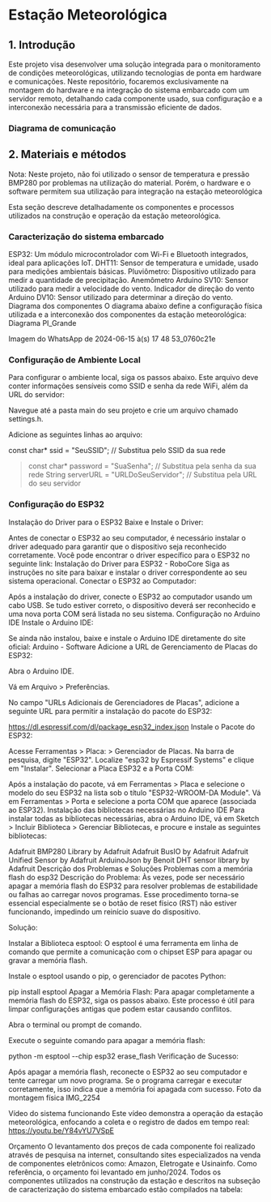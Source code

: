 <h1>Estação Meteorológica</h1>

## 1. Introdução
Este projeto visa desenvolver uma solução integrada para o monitoramento de condições meteorológicas, utilizando tecnologias de ponta em hardware e comunicações. Neste repositório, focaremos exclusivamente na montagem do hardware e na integração do sistema embarcado com um servidor remoto, detalhando cada componente usado, sua configuração e a interconexão necessária para a transmissão eficiente de dados.


<h3>Diagrama de comunicação</h3> 


## 2. Materiais e métodos
Nota: Neste projeto, não foi utilizado o sensor de temperatura e pressão BMP280 por problemas na utilização do material. Porém, o hardware e o software permitem sua utilização para integração na estação meteorológica

Esta seção descreve detalhadamente os componentes e processos utilizados na construção e operação da estação meteorológica.

<h3>Caracterização do sistema embarcado</h3>

ESP32: Um módulo microcontrolador com Wi-Fi e Bluetooth integrados, ideal para aplicações IoT.
DHT11: Sensor de temperatura e umidade, usado para medições ambientais básicas.
Pluviômetro: Dispositivo utilizado para medir a quantidade de precipitação.
Anemômetro Arduino SV10: Sensor utilizado para medir a velocidade do vento.
Indicador de direção do vento Arduino DV10: Sensor utilizado para determinar a direção do vento.
Diagrama dos componentes
O diagrama abaixo define a configuração física utilizada e a interconexão dos componentes da estação meteorológica: Diagrama PI_Grande

Imagem do WhatsApp de 2024-06-15 à(s) 17 48 53_0760c21e

<h3>Configuração de Ambiente Local</h3>

Para configurar o ambiente local, siga os passos abaixo. Este arquivo deve conter informações sensíveis como SSID e senha da rede WiFi, além da URL do servidor:

Navegue até a pasta main do seu projeto e crie um arquivo chamado settings.h.

Adicione as seguintes linhas ao arquivo:

<tab><tab>const char* ssid = "SeuSSID";  // Substitua pelo SSID da sua rede
>const char* password = "SuaSenha";  // Substitua pela senha da sua rede
>String serverURL = "URLDoSeuServidor"; // Substitua pela URL do seu servidor

### Configuração do ESP32
Instalação do Driver para o ESP32
Baixe e Instale o Driver:

Antes de conectar o ESP32 ao seu computador, é necessário instalar o driver adequado para garantir que o dispositivo seja reconhecido corretamente. Você pode encontrar o driver específico para o ESP32 no seguinte link: Instalação do Driver para ESP32 - RoboCore
Siga as instruções no site para baixar e instalar o driver correspondente ao seu sistema operacional.
Conectar o ESP32 ao Computador:

Após a instalação do driver, conecte o ESP32 ao computador usando um cabo USB. Se tudo estiver correto, o dispositivo deverá ser reconhecido e uma nova porta COM será listada no seu sistema.
Configuração no Arduino IDE
Instale o Arduino IDE:

Se ainda não instalou, baixe e instale o Arduino IDE diretamente do site oficial: Arduino - Software
Adicione a URL de Gerenciamento de Placas do ESP32:

Abra o Arduino IDE.

Vá em Arquivo > Preferências.

No campo "URLs Adicionais de Gerenciadores de Placas", adicione a seguinte URL para permitir a instalação do pacote do ESP32:

 https://dl.espressif.com/dl/package_esp32_index.json
Instale o Pacote do ESP32:

Acesse Ferramentas > Placa: > Gerenciador de Placas.
Na barra de pesquisa, digite "ESP32".
Localize "esp32 by Espressif Systems" e clique em "Instalar".
Selecionar a Placa ESP32 e a Porta COM:

Após a instalação do pacote, vá em Ferramentas > Placa e selecione o modelo do seu ESP32 na lista sob o título "ESP32-WROOM-DA Module".
Vá em Ferramentas > Porta e selecione a porta COM que aparece (associada ao ESP32).
Instalação das bibliotecas necessárias no Arduino IDE
Para instalar todas as bibliotecas necessárias, abra o Arduino IDE, vá em Sketch > Incluir Biblioteca > Gerenciar Bibliotecas, e procure e instale as seguintes bibliotecas:

Adafruit BMP280 Library by Adafruit
Adafruit BusIO by Adafruit
Adafruit Unified Sensor by Adafruit
ArduinoJson by Benoit
DHT sensor library by Adafruit
Descrição dos Problemas e Soluções
Problemas com a memória flash do esp32
Descrição do Problema: Às vezes, pode ser necessário apagar a memória flash do ESP32 para resolver problemas de estabilidade ou falhas ao carregar novos programas. Esse procedimento torna-se essencial especialmente se o botão de reset físico (RST) não estiver funcionando, impedindo um reinício suave do dispositivo.

Solução:

Instalar a Biblioteca esptool: O esptool é uma ferramenta em linha de comando que permite a comunicação com o chipset ESP para apagar ou gravar a memória flash.

Instale o esptool usando o pip, o gerenciador de pacotes Python:

 pip install esptool
Apagar a Memória Flash: Para apagar completamente a memória flash do ESP32, siga os passos abaixo. Este processo é útil para limpar configurações antigas que podem estar causando conflitos.

Abra o terminal ou prompt de comando.

Execute o seguinte comando para apagar a memória flash:

 python -m esptool --chip esp32 erase_flash
Verificação de Sucesso:

Após apagar a memória flash, reconecte o ESP32 ao seu computador e tente carregar um novo programa. Se o programa carregar e executar corretamente, isso indica que a memória foi apagada com sucesso.
Foto da montagem física
IMG_2254

Vídeo do sistema funcionando
Este vídeo demonstra a operação da estação meteorológica, enfocando a coleta e o registro de dados em tempo real: https://youtu.be/Y84vYU7VSpE

Orçamento
O levantamento dos preços de cada componente foi realizado através de pesquisa na internet, consultando sites especializados na venda de componentes eletrônicos como: Amazon, Eletrogate e Usinainfo. Como referência, o orçamento foi levantado em junho/2024. Todos os componentes utilizados na construção da estação e descritos na subseção de caracterização do sistema embarcado estão compilados na tabela:
